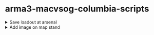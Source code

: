 # arma3-macvsog-columbia-scripts

<details>

<summary>Save loadout at arsenal</summary>

To save your loadout, add the below code in the arsenal 'init' section. 

```
this addAction [
"Save loadout",
{player setVariable["saved_loadout",getUnitLoadout player];
hint "Loadout saved";},
nil,
1.5,
true,
true,
"",
"_this distance _target < 2",
50,
false,
"",
""
];
```

Then, by looking at the arsenal (from 2 meters maximum) and using the scroll wheel, you will have the option to 'save loadout'.
</details>

<details>

<summary>Add image on map stand</summary>

To display any image on a map stand, follow the below steps:
- convert your .png into one of these resolution: 256x256, 512x512, 1024x1024 or 2048x2048
- use the TexView 2 (Arma 3 Tool) to convert the .png into a .paa (Use 'RGBA' and in the other section use 'DXT5')
- add .paa file into the 'images' folder
- add the below code in the 'init' section of the map stand


```
this setObjectTexture [0, "images\YOUR_IMAGE.paa"]
```

</details>